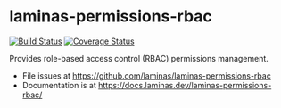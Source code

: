 # laminas-permissions-rbac

[![Build Status](https://travis-ci.org/laminas/laminas-permissions-rbac.svg?branch=master)](https://travis-ci.org/laminas/laminas-permissions-rbac)
[![Coverage Status](https://coveralls.io/repos/laminas/laminas-permissions-rbac/badge.svg?branch=master)](https://coveralls.io/r/laminas/laminas-permissions-rbac?branch=master)

Provides role-based access control (RBAC) permissions management.

- File issues at https://github.com/laminas/laminas-permissions-rbac
- Documentation is at https://docs.laminas.dev/laminas-permissions-rbac/

